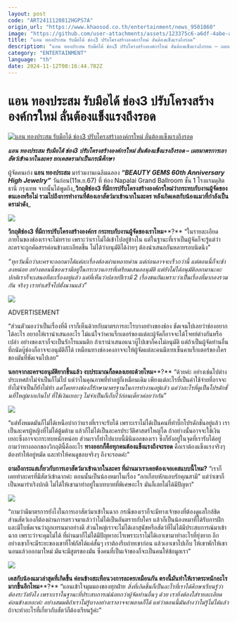 ```yaml
---
layout: post
code: "ART2411120812HGPS7A"
origin_url: "https://www.khaosod.co.th/entertainment/news_9501860"
image: "https://github.com/user-attachments/assets/123375c6-a6df-4abe-a76a-8c154b60bef7"
title: "แอน ทองประสม รับมือได้ ช่อง3 ปรับโครงสร้างองค์กรใหม่ ลั่นต้องแข็งแรงถึงรอด"
description: "แอน ทองประสม รับมือได้ ช่อง3 ปรับโครงสร้างองค์กรใหม่ ลั่นต้องแข็งแรงถึงรอด – เผยมาตรการเอาสัตว์เข้าฉากในละคร ยกเคสดราม่าเป็นกรณีศึกษา"
category: "ENTERTAINMENT"
language: "th"
date: 2024-11-12T08:16:44.782Z
---
```


# แอน ทองประสม รับมือได้ ช่อง3 ปรับโครงสร้างองค์กรใหม่ ลั่นต้องแข็งแรงถึงรอด

[![แอน ทองประสม รับมือได้ ช่อง3 ปรับโครงสร้างองค์กรใหม่ ลั่นต้องแข็งแรงถึงรอด](https://www.khaosod.co.th/wpapp/uploads/2024/11/anntttt111.jpg "แอน ทองประสม รับมือได้ ช่อง3 ปรับโครงสร้างองค์กรใหม่ ลั่นต้องแข็งแรงถึงรอด")](https://www.khaosod.co.th/wpapp/uploads/2024/11/anntttt111.jpg)

_**แอน ทองประสม รับมือได้ ช่อง3 ปรับโครงสร้างองค์กรใหม่ ลั่นต้องแข็งแรงถึงรอด – เผยมาตรการเอาสัตว์เข้าฉากในละคร ยกเคสดราม่าเป็นกรณีศึกษา**_

ผู้จัดคนเก่ง **แอน ทองประสม** มาร่วมงานเฉลิมฉลอง _**“BEAUTY GEMS 60th Anniversary High Jewelry”**_ วันก่อน(11พ.ย.67) ที่ ห้อง Napalai Grand Ballroom ชั้น 1 โรงแรมดุสิตธานี กรุงเทพ จากนั้นได้พูดถึง_**วิกฤติช่อง3 ที่มีการปรับโครงสร้างองค์กรใหม่ว่ากระทบกับงานผู้จัดของตนเองหรือไม่ รวมไปถึงการทำงานที่ต้องเอาสัตว์มาเข้าฉากในละคร หลังเกิดเคสกับน้องแมวที่กำลังเป็นดราม่าดัง**_

[![](https://www.khaosod.co.th/wpapp/uploads/2024/11/333333333333-4.jpg)](https://www.khaosod.co.th/wpapp/uploads/2024/11/333333333333-4.jpg)

**วิกฤติช่อง3 ที่มีการปรับโครงสร้างองค์กร กระทบกับงานผู้จัดของเราไหม****?** “ในรายละเอียดภายในของช่องเราจะไม่ทราบ เพราะว่าเราไม่ได้เข้าไปอยู่ข้างใน แต่ในฐานะที่เราเป็นผู้จัดก็จะรู้แต่ว่าละครจะถูกคัดสรรค่อนข้างละเอียดขึ้น ไม่ได้ว่าอนุมัติได้ง่ายๆ ต้องนำเสนอกันหลายรอบนิดนึง”

_“ทุกวันนี้กว่าละครจะออกมาได้แต่ละเรื่องต้องผ่านหลายด่าน แต่ก่อนอาจจะเร็วกว่านี้ แต่ตอนนี้ก็จะช้าลงหน่อย อย่างตอนนี้ของเรามีอยู่ในกระบวนการที่เตรียมเสนออนุมัติ แต่ยังไม่ได้อนุมัติออกมานะคะ ปกติเราก็จะเสนอทีละเรื่องอยู่แล้ว แต่ที่เห็นว่าปลายปีเรามี 2 เรื่องชนกันเพราะว่าเป็นเรื่องที่มากองรวมกัน จริงๆ เราทำเสร็จไปตั้งนานแล้ว”_

[![](https://www.khaosod.co.th/wpapp/uploads/2024/11/666666666666-2.jpg)](https://www.khaosod.co.th/wpapp/uploads/2024/11/666666666666-2.jpg)

ADVERTISEMENT

“ส่วนตัวมองว่าเป็นเรื่องที่ดี เราก็เห็นด้วยกับมาตรการอะไรบางอย่างของช่อง ชัดเจนไปเลยว่าช่องอยากได้อะไร อยากให้เรานำเสนออะไร ไม่แน่ใจว่าคาแร็กเตอร์ของแต่ละผู้จัดก็อาจจะได้โจทย์ต่างกันหรือเปล่า อย่างของเราก็จะเป็นรักโรแมนติก ถ้าเรานำเสนอแนวบู๊ไปเขาก็คงไม่อนุมัติ แต่ถ้าเป็นผู้จัดท่านอื่นที่ถนัดบู๊ช่องก็อาจจะอนุมัติก็ได้ เหมือนทางช่องคงอาจจะให้ผู้จัดแต่ละคนมีลายเซ็นคาแร็กเตอร์ของใครของมันที่ชัดเจนไปเลย”

**นอกจากละครจะอนุมัติยากขึ้นแล้ว งบประมาณก็ลดลงเยอะด้วยไหม****?** “ด้วยค่ะ อย่างเช่นไปต่างประเทศถ้าไม่จำเป็นก็ไม่ไป แต่ว่าในคุณภาพที่ทำอยู่ก็เหมือนเดิม เพียงแต่อะไรที่เป็นค่าใช้จ่ายที่อาจจะยังไม่จำเป็นก็ยังไม่ทำ _แต่โดยทางช่องก็รักษามาตรฐานในการทำงานอยู่แล้ว แค่ว่าอะไรที่ดูเป็นโปรดักชั่นที่ใหญ่มากเกินไป ที่ใช้เงินเยอะๆ ไม่จำเป็นก็เก็บไว้ก่อนเดี๋ยวค่อยว่ากัน”_

[![](https://www.khaosod.co.th/wpapp/uploads/2024/11/2222222222222-2.jpg)](https://www.khaosod.co.th/wpapp/uploads/2024/11/2222222222222-2.jpg)

“แต่ทั้งหมดมันก็ไม่ได้เหนือบ่ากว่าแรงที่เราจะรับได้ เพราะเราไม่ได้เป็นคนที่ทำบิ๊กโปรดักชั่นอยู่แล้ว เราเป็นละครผู้หญิงที่ไม่ได้ตู้มต้าม แล้วก็ไม่ได้เป็นละครประวัติศาสตร์ใหญ่โต ถ้าอย่างนั้นอาจจะใช้เงินเยอะซึ่งอาจจะกระทบหนักหน่อย ส่วนเราก็ทำไปแบบนี้มินิมอลของเรา ซึ่งก็ยังอยู่ในจุดที่เรารับได้อยู่ ถามว่าทางออกของวิกฤตินี้คืออะไร **ทางออกก็คือทุกคนต้องแข็งแรงถึงจะรอด** คือเราต้องแข็งแรงจริงๆ ต้องทำให้อยู่หมัด และทำให้คนดูชอบจริงๆ ถึงจะรอดค่ะ”

**ถามถึงกระแสเกี่ยวกับการเอาสัตว์มาเข้าฉากในละคร ที่ผ่านมาเราเคยต้องเจอเคสแบบนี้ไหม?** “เราก็เคยทำละครที่มีสัตว์เข้าฉากค่ะ ตอนนั้นเป็นน้องหมาในเรื่อง “อกเกือบหักแอบรักคุณสามี” แต่ว่าเขาก็เป็นหมาร่าเริงปกติ ไม่ได้ให้เขามาทำอยู่ในบทบาทที่พิเศษอะไร มันก็เลยไม่ได้มีปัญหา”

[![](https://www.khaosod.co.th/wpapp/uploads/2024/11/111111111111-5.jpg)](https://www.khaosod.co.th/wpapp/uploads/2024/11/111111111111-5.jpg)

“ถามว่ามีมาตรการยังไงในการเอาสัตว์มาเข้าในฉาก กรณีของเราก็จะมีทางเจ้าของที่ต้องดูแลใกล้ชิด ส่วนสัตว์เองก็ต้องผ่านการตรวจมาแล้วว่าไม่ได้เป็นอันตรายกับใคร แล้วก็เป็นน้องหมาที่ได้รับการฝึก และมีใบชัดเจนว่าถูกเทรนมาอย่างดี ส่วนใหญ่เราจะไม่ได้เอาสุนัขหรือสัตว์ที่ไม่ได้มีประสบการณ์มาเข้าฉาก เพราะว่าจะคุมไม่ได้ ที่ผ่านมาก็ไม่ได้มีปัญหาอะไรเพราะเราไม่ได้เอาเขามาทำอะไรที่ยุ่งยาก อีกอย่างเขาก็จะมีระยะของเขาที่โฟกัสได้แค่สั้นๆ เราต้องรีบถ่ายเขาก่อน แล้วเอาเขาไปเก็บ ให้เขาพักให้เขานอนแล้วออกมาใหม่ มันจะมีสูตรของมัน ซึ่งคนที่เป็นเจ้าของก็จะเป็นคนให้ข้อมูลเรา”

[![](https://www.khaosod.co.th/wpapp/uploads/2024/11/5555555555555-5.jpg)](https://www.khaosod.co.th/wpapp/uploads/2024/11/5555555555555-5.jpg)

**เคสกับน้องแมวล่าสุดที่เกิดขึ้น ค่อนข้างสะเทือนวงการละครเหมือนกัน ตรงนี้มันทำให้เราตระหนักอะไรมากขึ้นอีกไหม****?** “แอนเข้าใจมุมมองของทุกฝ่าย _สิ่งที่เกิดขึ้นก็เป็นอะไรที่เราได้ศึกษาเรียนรู้ว่าต้องระวังยังไง เพราะเราในฐานะที่ประสบการณ์น้อยกว่าผู้จัดท่านอื่นๆ ด้วย เรายิ่งต้องใส่รายละเอียดค่อนข้างเยอะค่ะ อย่างสมมติถ้าเราไม่รู้บางอย่างเราอาจจะพลาดก็ได้ แต่ว่าตอนนี้มันอ้างว่าไม่รู้ไม่ได้แล้ว_ ถ้าจะทำอะไรที่เกี่ยวกับสัตว์ก็ต้องเรียนรู้ค่ะ”